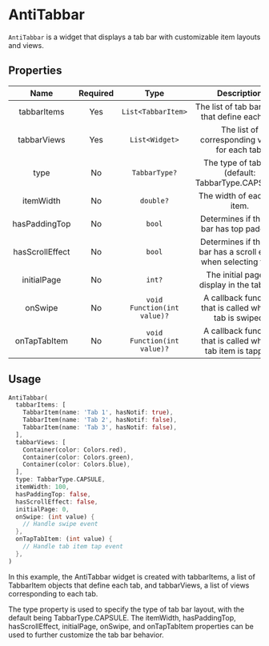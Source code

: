 # AntiTabbar

`AntiTabbar` is a widget that displays a tab bar with customizable item layouts and views.

## Properties

|      Name       | Required |            Type             |                            Description                             |
| :-------------: | :------: | :-------------------------: | :----------------------------------------------------------------: |
|   tabbarItems   |   Yes    |     `List<TabbarItem>`      |          The list of tab bar items that define each tab.           |
|   tabbarViews   |   Yes    |       `List<Widget>`        |           The list of corresponding views for each tab.            |
|      type       |    No    |        `TabbarType?`        |         The type of tab bar (default: TabbarType.CAPSULE).         |
|    itemWidth    |    No    |          `double?`          |                    The width of each tab item.                     |
|  hasPaddingTop  |    No    |           `bool`            |             Determines if the tab bar has top padding.             |
| hasScrollEffect |    No    |           `bool`            | Determines if the tab bar has a scroll effect when selecting tabs. |
|   initialPage   |    No    |           `int?`            |            The initial page to display in the tab bar.             |
|     onSwipe     |    No    | `void Function(int value)?` |      A callback function that is called when a tab is swiped.      |
|  onTapTabItem   |    No    | `void Function(int value)?` |   A callback function that is called when a tab item is tapped.    |

## Usage

```dart
AntiTabbar(
  tabbarItems: [
    TabbarItem(name: 'Tab 1', hasNotif: true),
    TabbarItem(name: 'Tab 2', hasNotif: false),
    TabbarItem(name: 'Tab 3', hasNotif: false),
  ],
  tabbarViews: [
    Container(color: Colors.red),
    Container(color: Colors.green),
    Container(color: Colors.blue),
  ],
  type: TabbarType.CAPSULE,
  itemWidth: 100,
  hasPaddingTop: false,
  hasScrollEffect: false,
  initialPage: 0,
  onSwipe: (int value) {
    // Handle swipe event
  },
  onTapTabItem: (int value) {
    // Handle tab item tap event
  },
)
```

In this example, the AntiTabbar widget is created with tabbarItems, a list of TabbarItem objects that define each tab, and tabbarViews, a list of views corresponding to each tab.

The type property is used to specify the type of tab bar layout, with the default being TabbarType.CAPSULE. The itemWidth, hasPaddingTop, hasScrollEffect, initialPage, onSwipe, and onTapTabItem properties can be used to further customize the tab bar behavior.
